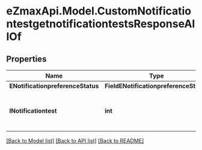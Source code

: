 
# eZmaxApi.Model.CustomNotificationtestgetnotificationtestsResponseAllOf

## Properties

Name | Type | Description | Notes
------------ | ------------- | ------------- | -------------
**ENotificationpreferenceStatus** | **FieldENotificationpreferenceStatus** |  | 
**INotificationtest** | **int** | The number of elements returned by the Notificationtest | 

[[Back to Model list]](../README.md#documentation-for-models)
[[Back to API list]](../README.md#documentation-for-api-endpoints)
[[Back to README]](../README.md)


